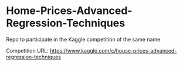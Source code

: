 # Home-Prices-Advanced-Regression-Techniques

Repo to participate in the Kaggle competition of the same name

Competition URL: https://www.kaggle.com/c/house-prices-advanced-regression-techniques
